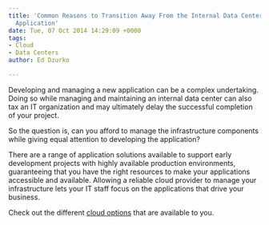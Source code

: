 ```yaml
---
title: 'Common Reasons to Transition Away From the Internal Data Center, Vol. 3: New
  Application'
date: Tue, 07 Oct 2014 14:29:09 +0000
tags:
- Cloud
- Data Centers
author: Ed Dzurko

---
```

Developing and managing a new application can be a complex undertaking. Doing so while managing and maintaining an internal data center can also tax an IT organization and may ultimately delay the successful completion of your project. 

So the question is, can you afford to manage the infrastructure components while giving equal attention to developing the application? 

There are a range of application solutions available to support early development projects with highly available production environments, guaranteeing that you have the right resources to make your applications accessible and available. Allowing a reliable cloud provider to manage your infrastructure lets your IT staff focus on the applications that drive your business. 

Check out the different [cloud options](https://www.expedient.com/cloud-computing/) that are available to you.